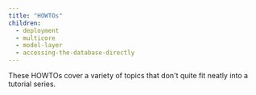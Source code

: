 ```yaml
---
title: "HOWTOs"
children:
  - deployment
  - multicore
  - model-layer
  - accessing-the-database-directly
---
```


These HOWTOs cover a variety of topics that don't quite fit neatly into a tutorial series.
